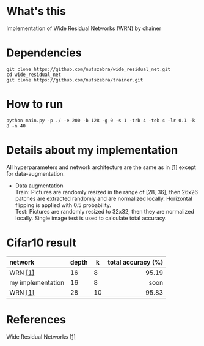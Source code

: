 # What's this
Implementation of Wide Residual Networks (WRN) by chainer  

# Dependencies

    git clone https://github.com/nutszebra/wide_residual_net.git
    cd wide_residual_net
    git clone https://github.com/nutszebra/trainer.git

# How to run
    python main.py -p ./ -e 200 -b 128 -g 0 -s 1 -trb 4 -teb 4 -lr 0.1 -k 8 -n 40

# Details about my implementation
All hyperparameters and network architecture are the same as in [[1]][Paper] except for data-augmentation.  
* Data augmentation  
Train: Pictures are randomly resized in the range of [28, 36], then 26x26 patches are extracted randomly and are normalized locally. Horizontal flipping is applied with 0.5 probability.  
Test: Pictures are randomly resized to 32x32, then they are normalized locally. Single image test is used to calculate total accuracy.  

# Cifar10 result

| network           | depth | k  | total accuracy (%) |
|:------------------|-------|----|-------------------:|
| WRN [[1]][Paper]  | 16    | 8  | 95.19              |
| my implementation | 16    | 8  | soon               |
| WRN [[1]][Paper]  | 28    | 10 | 95.83              |

# References
Wide Residual Networks [[1]][Paper]

[paper]: https://arxiv.org/abs/1605.07146 "Paper"
